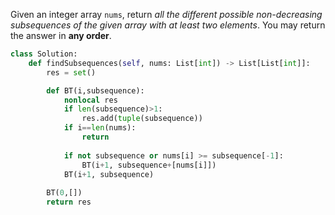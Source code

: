 Given an integer array `nums`, return _all the different possible non-decreasing subsequences of the given array with at least two elements_. You may return the answer in **any order**.

```python
class Solution:
    def findSubsequences(self, nums: List[int]) -> List[List[int]]:
        res = set()

        def BT(i,subsequence):
            nonlocal res
            if len(subsequence)>1:
                res.add(tuple(subsequence))
            if i==len(nums):
                return
            
            if not subsequence or nums[i] >= subsequence[-1]:
                BT(i+1, subsequence+[nums[i]]) 
            BT(i+1, subsequence)
        
        BT(0,[])
        return res
```
